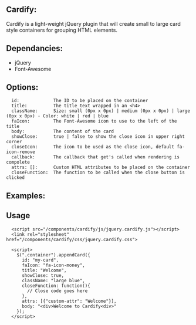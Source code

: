 ## Cardify:

Cardify is a light-weight jQuery plugin that will create small to large card style containers for grouping HTML elements.

## Dependancies:

* jQuery
* Font-Awesome

## Options:

```
  id:             The ID to be placed on the container
  title:          The title text wrapped in an <h4>
  className:      Size: small (0px x 0px) | medium (0px x 0px) | large (0px x 0px) - Color: white | red | blue
  faIcon:         The Font-Awesome icon to use to the left of the title
  body:           The content of the card
  showClose:      true | false to show the close icon in upper right corner
  closeIcon:      The icon to be used as the close icon, default fa-icon-remove
  callback:       The callback that get's called when rendering is compolete
  attrs: []:      Custom HTML attributes to be placed on the container
  closeFunction:  The function to be called when the close button is clicked
```

## Examples:

## Usage

```
  <script src="/components/cardify/js/jquery.cardify.js"></script>
  <link rel="stylesheet" href="/components/cardify/css/jquery.cardify.css">
  
  <script>
    $(".container").appendCard({
      id: "my-card", 
      faIcon: "fa-icon-money", 
      title: "Welcome", 
      showClose: true,
      className: "large blue",
      closeFunction: function(){
        // Close code goes here
      },
      attrs: [{"custom-attr": "Welcome"}],
      body: "<div>Welcome to Cardify<div>"
    });
  </script>
```
